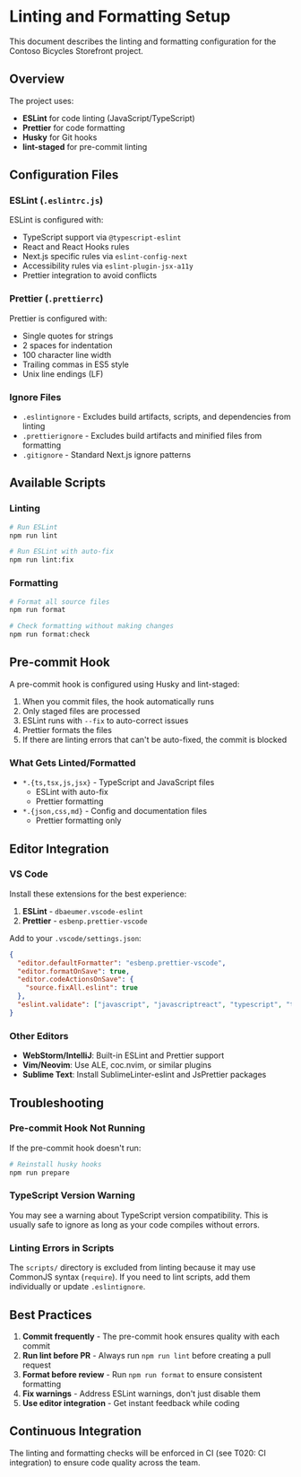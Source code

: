 # Linting and Formatting Setup

This document describes the linting and formatting configuration for the Contoso Bicycles Storefront project.

## Overview

The project uses:

- **ESLint** for code linting (JavaScript/TypeScript)
- **Prettier** for code formatting
- **Husky** for Git hooks
- **lint-staged** for pre-commit linting

## Configuration Files

### ESLint (`.eslintrc.js`)

ESLint is configured with:

- TypeScript support via `@typescript-eslint`
- React and React Hooks rules
- Next.js specific rules via `eslint-config-next`
- Accessibility rules via `eslint-plugin-jsx-a11y`
- Prettier integration to avoid conflicts

### Prettier (`.prettierrc`)

Prettier is configured with:

- Single quotes for strings
- 2 spaces for indentation
- 100 character line width
- Trailing commas in ES5 style
- Unix line endings (LF)

### Ignore Files

- `.eslintignore` - Excludes build artifacts, scripts, and dependencies from linting
- `.prettierignore` - Excludes build artifacts and minified files from formatting
- `.gitignore` - Standard Next.js ignore patterns

## Available Scripts

### Linting

```bash
# Run ESLint
npm run lint

# Run ESLint with auto-fix
npm run lint:fix
```

### Formatting

```bash
# Format all source files
npm run format

# Check formatting without making changes
npm run format:check
```

## Pre-commit Hook

A pre-commit hook is configured using Husky and lint-staged:

1. When you commit files, the hook automatically runs
2. Only staged files are processed
3. ESLint runs with `--fix` to auto-correct issues
4. Prettier formats the files
5. If there are linting errors that can't be auto-fixed, the commit is blocked

### What Gets Linted/Formatted

- `*.{ts,tsx,js,jsx}` - TypeScript and JavaScript files
  - ESLint with auto-fix
  - Prettier formatting
- `*.{json,css,md}` - Config and documentation files
  - Prettier formatting only

## Editor Integration

### VS Code

Install these extensions for the best experience:

1. **ESLint** - `dbaeumer.vscode-eslint`
2. **Prettier** - `esbenp.prettier-vscode`

Add to your `.vscode/settings.json`:

```json
{
  "editor.defaultFormatter": "esbenp.prettier-vscode",
  "editor.formatOnSave": true,
  "editor.codeActionsOnSave": {
    "source.fixAll.eslint": true
  },
  "eslint.validate": ["javascript", "javascriptreact", "typescript", "typescriptreact"]
}
```

### Other Editors

- **WebStorm/IntelliJ**: Built-in ESLint and Prettier support
- **Vim/Neovim**: Use ALE, coc.nvim, or similar plugins
- **Sublime Text**: Install SublimeLinter-eslint and JsPrettier packages

## Troubleshooting

### Pre-commit Hook Not Running

If the pre-commit hook doesn't run:

```bash
# Reinstall husky hooks
npm run prepare
```

### TypeScript Version Warning

You may see a warning about TypeScript version compatibility. This is usually safe to ignore as long as your code compiles without errors.

### Linting Errors in Scripts

The `scripts/` directory is excluded from linting because it may use CommonJS syntax (`require`). If you need to lint scripts, add them individually or update `.eslintignore`.

## Best Practices

1. **Commit frequently** - The pre-commit hook ensures quality with each commit
2. **Run lint before PR** - Always run `npm run lint` before creating a pull request
3. **Format before review** - Run `npm run format` to ensure consistent formatting
4. **Fix warnings** - Address ESLint warnings, don't just disable them
5. **Use editor integration** - Get instant feedback while coding

## Continuous Integration

The linting and formatting checks will be enforced in CI (see T020: CI integration) to ensure code quality across the team.
